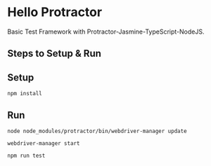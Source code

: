 # Hello Protractor

Basic Test Framework with Protractor-Jasmine-TypeScript-NodeJS.

Steps to Setup & Run
----------------------

Setup
-----
`npm install`


Run
---
`node node_modules/protractor/bin/webdriver-manager update`

`webdriver-manager start`

`npm run test`
